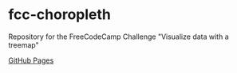 # fcc-choropleth
Repository for the FreeCodeCamp Challenge "Visualize data with a treemap"  
  
[GitHub Pages](https://scienceguy031.github.io/fcc-treemap/)